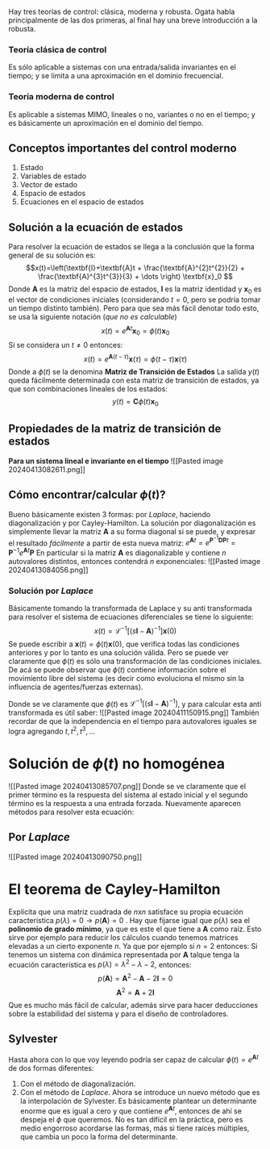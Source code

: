 Hay tres teorías de control: clásica, moderna y robusta. Ogata habla principalmente de las dos primeras, al final hay una breve introducción a la robusta.

### Teoría clásica de control
Es sólo aplicable a sistemas con una entrada/salida invariantes en el tiempo; y se limita a una aproximación en el dominio frecuencial.
### Teoría moderna de control
Es aplicable a sistemas MIMO, lineales o no, variantes o no en el tiempo; y es básicamente un aproximación en el dominio del tiempo.

## Conceptos importantes del control moderno
1. Estado
2. Variables de estado
3. Vector de estado
4. Espacio de estados
5. Ecuaciones en el espacio de estados

## Solución a la ecuación de estados
Para resolver la ecuación de estados se llega a la conclusión que la forma general de su solución es:
$$x(t)=\left(\textbf{I}+\textbf{A}t + \frac{\textbf{A}^{2}t^{2}}{2} + \frac{\textbf{A}^{3}t^{3}}{3} + \dots \right) \textbf{x}_0 $$
Donde $\textbf{A}$ es la matriz del espacio de estados, $\textbf{I}$ es la matriz identidad y $\textbf{x}_0$ es el vector de condiciones iniciales (considerando $t=0$, pero se podría tomar un tiempo distinto también).
Pero para que sea  más fácil denotar todo esto, se usa la siguiente notación (*que no es calculable*)
$$x(t)=e^{\textbf{A}t}\textbf{x}_0=\phi(t)\textbf{x}_0$$
Si se considera un $t\neq0$ entonces:
$$x(t)=e^{\textbf{A}(t-\tau)}\textbf{x}(\tau)=\phi(t-\tau)\textbf{x}(\tau)$$
Donde a $\phi(t)$ se la denomina **Matriz de Transición de Estados**
La salida $y(t)$ queda fácilmente determinada con esta matriz de transición de estados, ya que son combinaciones lineales de los estados:
$$y(t)=\textbf{C}\phi(t)\textbf{x}_0$$
## Propiedades de la matriz de transición de estados
**Para un sistema lineal e invariante en el tiempo**
![[Pasted image 20240413082611.png]]
## Cómo encontrar/calcular $\phi(t)$?
Bueno básicamente existen 3 formas: por $Laplace$, haciendo diagonalización y por Cayley-Hamilton. La solución por diagonalización es simplemente llevar la matriz $\textbf{A}$ a su forma diagonal si se puede, y expresar el resultado *fácilmente* a partir de esta nueva matriz: $e^{\textbf{A}t}=e^{\textbf{P}^{-1}\textbf{D}\textbf{P}t}=\textbf{P}^{-1}e^{\textbf{A}t}\textbf{P}$
En particular si la matriz $\textbf{A}$ es diagonalizable y contiene $n$ autovalores distintos, entonces contendrá $n$ exponenciales:
![[Pasted image 20240413084056.png]]
### Solución por $Laplace$ 
Básicamente tomando la transformada de Laplace y su anti transformada para resolver el sistema de ecuaciones diferenciales se tiene lo siguiente:
$$ x(t) = \mathcal{L}^{-1}[(s\textbf{I}-\textbf{A})^{-1}]\textbf{x}(0) $$
Se puede escribir a $\textbf{x}(t) = \phi(t)\textbf{x}(0)$, que verifica todas las condiciones anteriores y por lo tanto es una solución válida. Pero se puede ver claramente que $\phi(t)$ es sólo una transformación de las condiciones iniciales. De acá se puede observar que $\phi(t)$ contiene información sobre el movimiento libre del sistema (es decir como evoluciona el mismo sin la influencia de agentes/fuerzas externas).

Donde se ve claramente que $\phi(t)$ es $\mathcal{L}^{-1}[(s\textbf{I}-\textbf{A})^{-1}]$, y para calcular esta anti transformada es útil saber:
![[Pasted image 20240411150915.png]]
También recordar de que la independencia en el tiempo para autovalores iguales se logra agregando $t, t^{2}, t^{3}, \dots$ 

# Solución de $\phi(t)$ no homogénea
![[Pasted image 20240413085707.png]]
Donde se ve claramente que el primer término es la respuesta del sistema al estado inicial y el segundo término es la respuesta a una entrada forzada.
Nuevamente aparecen métodos para resolver esta ecuación:
## Por $Laplace$
![[Pasted image 20240413090750.png]]


# El teorema de Cayley-Hamilton
Explicita que una matriz cuadrada de $n$x$n$ satisface su propia ecuación característica $p(\lambda)=0 \rightarrow p(\textbf{A})=0$ .
Hay que fijarse igual que $p(\lambda)$ sea el **polinomio de grado mínimo**, ya que es este el que tiene a $\textbf{A}$ como raíz.
Esto sirve por ejemplo para reducir los cálculos cuando tenemos matrices elevadas a un cierto exponente $n$.
Ya que por ejemplo si $n=2$ entonces:
Si tenemos un sistema con dinámica representada por $\textbf{A}$ talque tenga la ecuación característica es $p(\lambda)=\lambda^{2}-\lambda-2$, entonces:
$$ p(\textbf{A}) = \textbf{A}^{2} - \textbf{A} - 2\textbf{I} = 0 $$
$$ \textbf{A}^{2} = \textbf{A} + 2\textbf{I} $$
Que es mucho más fácil de calcular, además sirve para hacer deducciones sobre la estabilidad del sistema y para el diseño de controladores.


## Sylvester
Hasta ahora con lo que voy leyendo podría ser capaz de calcular $\phi(t)=e^{\textbf{A}t}$ de dos formas diferentes:
1. Con el método de diagonalización.
2. Con el método de $Laplace$.
Ahora se introduce un nuevo método que es la interpolación de Sylvester. Es básicamente plantear un determinante enorme que es igual a cero y que contiene $e^{\textbf{A}t}$, entonces de ahí se despeja el $\phi$ que queremos.
No es tan difícil en la práctica, pero es medio engorroso acordarse las formas, más si tiene raíces múltiples, que cambia un poco la forma del determinante.
